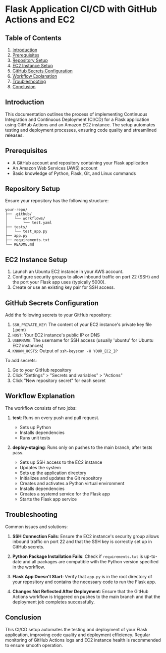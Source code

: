 # Flask Application CI/CD with GitHub Actions and EC2

## Table of Contents
1. [Introduction](#introduction)
2. [Prerequisites](#prerequisites)
3. [Repository Setup](#repository-setup)
4. [EC2 Instance Setup](#ec2-instance-setup)
5. [GitHub Secrets Configuration](#github-secrets-configuration)
6. [Workflow Explanation](#workflow-explanation)
7. [Troubleshooting](#troubleshooting)
8. [Conclusion](#conclusion)

## Introduction

This documentation outlines the process of implementing Continuous Integration and Continuous Deployment (CI/CD) for a Flask application using GitHub Actions and an Amazon EC2 instance. The setup automates testing and deployment processes, ensuring code quality and streamlined releases.

## Prerequisites

- A GitHub account and repository containing your Flask application
- An Amazon Web Services (AWS) account
- Basic knowledge of Python, Flask, Git, and Linux commands

## Repository Setup

Ensure your repository has the following structure:

```
your-repo/
├── .github/
│   └── workflows/
│       └── test.yaml
├── tests/
│   └── test_app.py
├── app.py
├── requirements.txt
└── README.md
```

## EC2 Instance Setup

1. Launch an Ubuntu EC2 instance in your AWS account.
2. Configure security groups to allow inbound traffic on port 22 (SSH) and the port your Flask app uses (typically 5000).
3. Create or use an existing key pair for SSH access.

## GitHub Secrets Configuration

Add the following secrets to your GitHub repository:

1. `SSH_PRIVATE_KEY`: The content of your EC2 instance's private key file (.pem)
2. `HOST`: Your EC2 instance's public IP or DNS
3. `USERNAME`: The username for SSH access (usually 'ubuntu' for Ubuntu EC2 instances)
4. `KNOWN_HOSTS`: Output of `ssh-keyscan -H YOUR_EC2_IP`

To add secrets:
1. Go to your GitHub repository
2. Click "Settings" > "Secrets and variables" > "Actions"
3. Click "New repository secret" for each secret

## Workflow Explanation

The workflow consists of two jobs:

1. **test**: Runs on every push and pull request.
   - Sets up Python
   - Installs dependencies
   - Runs unit tests

2. **deploy-staging**: Runs only on pushes to the main branch, after tests pass.
   - Sets up SSH access to the EC2 instance
   - Updates the system
   - Sets up the application directory
   - Initializes and updates the Git repository
   - Creates and activates a Python virtual environment
   - Installs dependencies
   - Creates a systemd service for the Flask app
   - Starts the Flask app service
  
     

## Troubleshooting

Common issues and solutions:

1. **SSH Connection Fails**: Ensure the EC2 instance's security group allows inbound traffic on port 22 and that the SSH key is correctly set up in GitHub secrets.

2. **Python Package Installation Fails**: Check if `requirements.txt` is up-to-date and all packages are compatible with the Python version specified in the workflow.

3. **Flask App Doesn't Start**: Verify that `app.py` is in the root directory of your repository and contains the necessary code to run the Flask app.

4. **Changes Not Reflected After Deployment**: Ensure that the GitHub Actions workflow is triggered on pushes to the main branch and that the deployment job completes successfully.

## Conclusion

This CI/CD setup automates the testing and deployment of your Flask application, improving code quality and deployment efficiency. Regular monitoring of GitHub Actions logs and EC2 instance health is recommended to ensure smooth operation.


